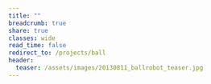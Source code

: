 ```yaml
---
title: ""
breadcrumb: true
share: true
classes: wide
read_time: false
redirect_to: /projects/ball
header:
  teaser: /assets/images/20130811_ballrobot_teaser.jpg
---
```


